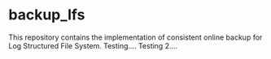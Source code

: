 backup_lfs
==========

This repository contains the implementation of consistent online backup for Log Structured File System.
Testing....
Testing 2....
